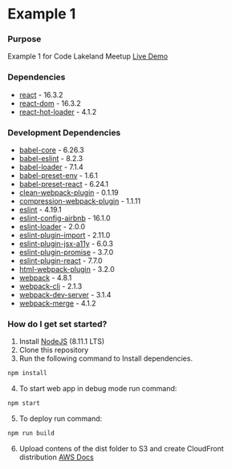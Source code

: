 # Example 1 #

### Purpose ###

Example 1 for Code Lakeland Meetup [Live Demo](https://d90npuuyi750m.cloudfront.net)

### Dependencies ###

* [react](https://reactjs.org/) - 16.3.2
* [react-dom](https://reactjs.org/) - 16.3.2
* [react-hot-loader](https://github.com/gaearon/react-hot-loader) - 4.1.2

### Development Dependencies ###

* [babel-core](https://github.com/babel/babel/tree/master/packages/babel-core) - 6.26.3
* [babel-eslint](https://github.com/babel/babel-eslint) - 8.2.3
* [babel-loader](https://github.com/babel/babel-loader) - 7.1.4
* [babel-preset-env](https://github.com/babel/babel-preset-env) - 1.6.1
* [babel-preset-react](https://www.npmjs.com/package/babel-preset-react) - 6.24.1
* [clean-webpack-plugin](https://github.com/johnagan/clean-webpack-plugin) - 0.1.19
* [compression-webpack-plugin](https://github.com/webpack-contrib/compression-webpack-plugin) - 1.1.11
* [eslint](https://eslint.org/) - 4.19.1
* [eslint-config-airbnb](https://www.npmjs.com/package/eslint-config-airbnb) - 16.1.0
* [eslint-loader](https://github.com/webpack-contrib/eslint-loader) - 2.0.0
* [eslint-plugin-import](https://www.npmjs.com/package/eslint-plugin-import) - 2.11.0
* [eslint-plugin-jsx-a11y](https://github.com/evcohen/eslint-plugin-jsx-a11y) - 6.0.3
* [eslint-plugin-promise](https://github.com/xjamundx/eslint-plugin-promise) - 3.7.0
* [eslint-plugin-react](https://github.com/yannickcr/eslint-plugin-react) - 7.7.0
* [html-webpack-plugin](https://github.com/jantimon/html-webpack-plugin) - 3.2.0
* [webpack](https://webpack.js.org/) - 4.8.1
* [webpack-cli](https://webpack.js.org/api/cli/) - 2.1.3
* [webpack-dev-server](https://github.com/webpack/webpack-dev-server) - 3.1.4
* [webpack-merge](https://github.com/survivejs/webpack-merge) - 4.1.2

### How do I get set started? ###

1. Install [NodeJS](https://nodejs.org/en/) (8.11.1 LTS)
2. Clone this repository
3. Run the following command to Install dependencies. 
```sh
npm install
```
4. To start web app in debug mode run command: 
```sh
npm start
```
5. To deploy run command: 
```sh
npm run build
```
6. Upload contens of the dist folder to S3 and create CloudFront distribution [AWS Docs](https://aws.amazon.com/blogs/mobile/deploy-a-react-app-to-s3-and-cloudfront-with-aws-mobile-hub/)
